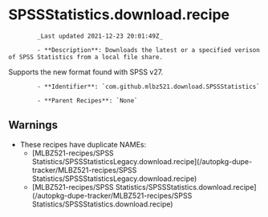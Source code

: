 # SPSSStatistics.download.recipe

            _Last updated 2021-12-23 20:01:49Z_

            - **Description**: Downloads the latest or a specified verison of SPSS Statistics from a local file share.

Supports the new format found with SPSS v27.

            - **Identifier**: `com.github.mlbz521.download.SPSSStatistics`

            - **Parent Recipes**: `None`


## Warnings

- These recipes have duplicate NAMEs:
    - [MLBZ521-recipes/SPSS Statistics/SPSSStatisticsLegacy.download.recipe](/autopkg-dupe-tracker/MLBZ521-recipes/SPSS Statistics/SPSSStatisticsLegacy.download.recipe)
    - [MLBZ521-recipes/SPSS Statistics/SPSSStatistics.download.recipe](/autopkg-dupe-tracker/MLBZ521-recipes/SPSS Statistics/SPSSStatistics.download.recipe)